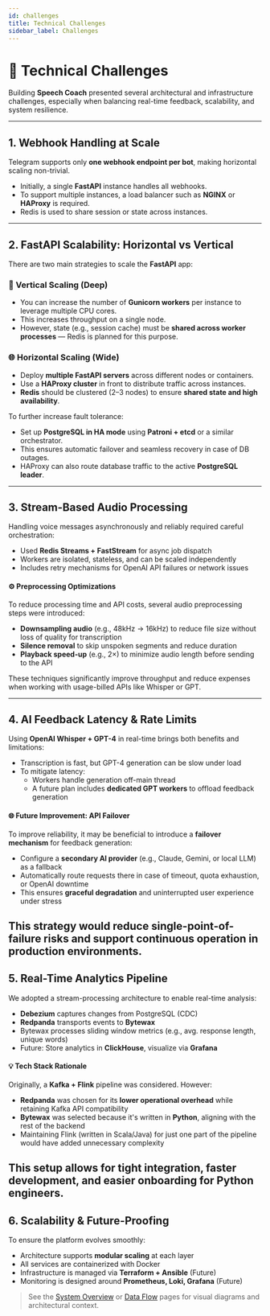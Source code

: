```yaml
---
id: challenges
title: Technical Challenges
sidebar_label: Challenges
---
```


# 🧗 Technical Challenges

Building **Speech Coach** presented several architectural and infrastructure challenges, especially when balancing real-time feedback, scalability, and system resilience.

---

## 1. Webhook Handling at Scale

Telegram supports only **one webhook endpoint per bot**, making horizontal scaling non-trivial.

- Initially, a single **FastAPI** instance handles all webhooks.
- To support multiple instances, a load balancer such as **NGINX** or **HAProxy** is required.
- Redis is used to share session or state across instances.

---

## 2. FastAPI Scalability: Horizontal vs Vertical

There are two main strategies to scale the **FastAPI** app:

### 🔁 Vertical Scaling (Deep)

- You can increase the number of **Gunicorn workers** per instance to leverage multiple CPU cores.
- This increases throughput on a single node.
- However, state (e.g., session cache) must be **shared across worker processes** — Redis is planned for this purpose.

### 🌐 Horizontal Scaling (Wide)

- Deploy **multiple FastAPI servers** across different nodes or containers.
- Use a **HAProxy cluster** in front to distribute traffic across instances.
- **Redis** should be clustered (2–3 nodes) to ensure **shared state and high availability**.

To further increase fault tolerance:

- Set up **PostgreSQL in HA mode** using **Patroni + etcd** or a similar orchestrator.
- This ensures automatic failover and seamless recovery in case of DB outages.
- HAProxy can also route database traffic to the active **PostgreSQL leader**.


---

## 3. Stream-Based Audio Processing

Handling voice messages asynchronously and reliably required careful orchestration:

- Used **Redis Streams + FastStream** for async job dispatch
- Workers are isolated, stateless, and can be scaled independently
- Includes retry mechanisms for OpenAI API failures or network issues

#### ⚙️ Preprocessing Optimizations

To reduce processing time and API costs, several audio preprocessing steps were introduced:

- **Downsampling audio** (e.g., 48kHz → 16kHz) to reduce file size without loss of quality for transcription
- **Silence removal** to skip unspoken segments and reduce duration
- **Playback speed-up** (e.g., 2×) to minimize audio length before sending to the API

These techniques significantly improve throughput and reduce expenses when working with usage-billed APIs like Whisper or GPT.

---


## 4. AI Feedback Latency & Rate Limits

Using **OpenAI Whisper + GPT-4** in real-time brings both benefits and limitations:

- Transcription is fast, but GPT-4 generation can be slow under load
- To mitigate latency:
  - Workers handle generation off-main thread
  - A future plan includes **dedicated GPT workers** to offload feedback generation

#### 🌐 Future Improvement: API Failover

To improve reliability, it may be beneficial to introduce a **failover mechanism** for feedback generation:

- Configure a **secondary AI provider** (e.g., Claude, Gemini, or local LLM) as a fallback
- Automatically route requests there in case of timeout, quota exhaustion, or OpenAI downtime
- This ensures **graceful degradation** and uninterrupted user experience under stress

This strategy would reduce single-point-of-failure risks and support continuous operation in production environments.
---

## 5. Real-Time Analytics Pipeline

We adopted a stream-processing architecture to enable real-time analysis:

- **Debezium** captures changes from PostgreSQL (CDC)
- **Redpanda** transports events to **Bytewax**
- Bytewax processes sliding window metrics (e.g., avg. response length, unique words)
- Future: Store analytics in **ClickHouse**, visualize via **Grafana**

#### 💡 Tech Stack Rationale

Originally, a **Kafka + Flink** pipeline was considered. However:

- **Redpanda** was chosen for its **lower operational overhead** while retaining Kafka API compatibility
- **Bytewax** was selected because it's written in **Python**, aligning with the rest of the backend
- Maintaining Flink (written in Scala/Java) for just one part of the pipeline would have added unnecessary complexity

This setup allows for tight integration, faster development, and easier onboarding for Python engineers.
---

## 6. Scalability & Future-Proofing

To ensure the platform evolves smoothly:

- Architecture supports **modular scaling** at each layer
- All services are containerized with Docker
- Infrastructure is managed via **Terraform + Ansible** (Future)
- Monitoring is designed around **Prometheus, Loki, Grafana** (Future)

> See the [System Overview](./overview) or [Data Flow](./data-flow) pages for visual diagrams and architectural context.